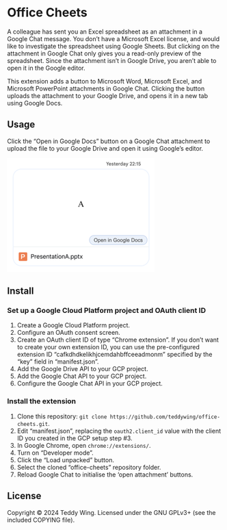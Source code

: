 Office Cheets
=============

A colleague has sent you an Excel spreadsheet as an attachment in a Google Chat
message. You don’t have a Microsoft Excel license, and would like to investigate
the spreadsheet using Google Sheets. But clicking on the attachment in Google
Chat only gives you a read-only preview of the spreadsheet. Since the attachment
isn’t in Google Drive, you aren’t able to open it in the Google editor.

This extension adds a button to Microsoft Word, Microsoft Excel, and Microsoft
PowerPoint attachments in Google Chat. Clicking the button uploads the
attachment to your Google Drive, and opens it in a new tab using Google Docs.


## Usage
Click the “Open in Google Docs” button on a Google Chat attachment to upload
the file to your Google Drive and open it using Google’s editor.

![Button example](./Screenshot.png)


## Install

### Set up a Google Cloud Platform project and OAuth client ID

1. Create a Google Cloud Platform project.
2. Configure an OAuth consent screen.
3. Create an OAuth client ID of type “Chrome extension”. If you don’t want to
   create your own extension ID, you can use the pre-configured extension ID
   “cafkdhdkelikhjcemdahbffceeadmonm” specified by the “key” field in
   “manifest.json”.
4. Add the Google Drive API to your GCP project.
5. Add the Google Chat API to your GCP project.
6. Configure the Google Chat API in your GCP project.


### Install the extension

1. Clone this repository:
   `git clone https://github.com/teddywing/office-cheets.git`.
2. Edit “manifest.json”, replacing the `oauth2.client_id` value with the
   client ID you created in the GCP setup step #3.
3. In Google Chrome, open `chrome://extensions/`.
4. Turn on “Developer mode”.
5. Click the “Load unpacked” button.
6. Select the cloned “office-cheets” repository folder.
7. Reload Google Chat to initialise the ‘open attachment’ buttons.


## License
Copyright © 2024 Teddy Wing. Licensed under the GNU GPLv3+ (see the included
COPYING file).
